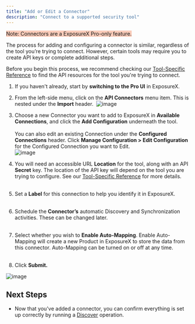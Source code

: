 ```yaml
---
title: "Add or Edit a Connector"
description: "Connect to a supported security tool"
---
```


<span style="background-color:rgba(242, 86, 29, 0.3)">Note: Connectors are a ExposureX Pro-only feature.</span>

The process for adding and configuring a connector is similar, regardless of the tool you’re trying to connect. However, certain tools may require you to create API keys or complete additional steps.

Before you begin this process, we recommend checking our [Tool-Specific Reference](../connectors_tool_reference/) to find the API resources for the tool you're trying to connect.

1. If you haven't already, start by **switching to the Pro UI** in ExposureX.
2. From the left\-side menu, click on the **API Connectors** menu item. This is nested under the **Import** header.
​
![image](images/add_edit_connectors.png)

3. Choose a new Connector you want to add to ExposureX in **Available Connections**, and click the **Add Configuration** underneath the tool.  
​  
You can also edit an existing Connection under the **Configured Connections** header. Click **Manage Configuration \> Edit Configuration** for the Configured Connection you want to Edit.  
​
![image](images/add_edit_connectors_2.png)

4. You will need an accessible URL **Location** for the tool, along with an API **Secret** key. The location of the API key will depend on the tool you are trying to configure. See our [Tool\-Specific Reference](../connectors_tool_reference/) for more details.  
​
5. Set a **Label** for this connection to help you identify it in ExposureX.  
​
6. Schedule the **Connector’s** automatic Discovery and Synchronization activities. These can be changed later.  
​
7. Select whether you wish to **Enable Auto\-Mapping**. Enable Auto\-Mapping will create a new Product in ExposureX to store the data from this connector. Auto\-Mapping can be turned on or off at any time.  
​
8. Click **Submit.**

![image](images/add_edit_connectors_3.png)

## Next Steps

* Now that you've added a connector, you can confirm everything is set up correctly by running a [Discover](../manage_operations/#discover-operations) operation.
